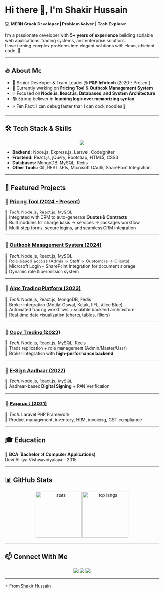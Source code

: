 # Hi there 👋, I'm Shakir Hussain  

💻 **MERN Stack Developer | Problem Solver | Tech Explorer**  

I’m a passionate developer with **5+ years of experience** building scalable web applications, trading systems, and enterprise solutions.  
I love turning complex problems into elegant solutions with clean, efficient code. 🚀  

---

## 🔥 About Me
- 🌟 Senior Developer & Team Leader @ **P&P Infotech** (2020 - Present)  
- 🔭 Currently working on **Pricing Tool** & **Outbook Management System**  
- 💡 Focused on **Node.js, React.js, Databases, and System Architecture**  
- 📚 Strong believer in **learning logic over memorizing syntax**  
- ⚡ Fun Fact: I can debug faster than I can cook noodles 🍜  

---

## 🛠️ Tech Stack & Skills
<p align="center">
  <img src="https://skillicons.dev/icons?i=nodejs,react,mongodb,mysql,redis,laravel,codeigniter,js,html,css,bootstrap,git" />
</p>

- **Backend:** Node.js, Express.js, Laravel, CodeIgniter  
- **Frontend:** React.js, jQuery, Bootstrap, HTML5, CSS3  
- **Databases:** MongoDB, MySQL, Redis  
- **Other Tools:** Git, REST APIs, Microsoft OAuth, SharePoint Integration  

---

## 🚀 Featured Projects  

### 📌 [Pricing Tool (2024 - Present)]()
🔹 *Tech:* Node.js, React.js, MySQL  
🔹 Integrated with CRM to auto-generate **Quotes & Contracts**  
🔹 Built modules for charge basis → services → packages workflow  
🔹 Multi-step forms, secure logins, and seamless CRM integration  

---

### 📌 [Outbook Management System (2024)]()
🔹 *Tech:* Node.js, React.js, MySQL  
🔹 Role-based access (Admin → Staff → Customers → Clients)  
🔹 Microsoft Login + SharePoint Integration for document storage  
🔹 Dynamic role & permission system  

---

### 📌 [Algo Trading Platform (2023)]()
🔹 *Tech:* Node.js, React.js, MongoDB, Redis  
🔹 Broker integration (Motilal Oswal, Kotak, IIFL, Alice Blue)  
🔹 Automated trading workflows + scalable backend architecture  
🔹 Real-time data visualization (charts, tables, filters)  

---

### 📌 [Copy Trading (2023)]()
🔹 *Tech:* Node.js, React.js, MySQL, Redis  
🔹 Trade replication + role management (Admin/Master/User)  
🔹 Broker integration with **high-performance backend**  

---

### 📌 [E-Sign Aadhaar (2022)]()
🔹 *Tech:* Node.js, React.js, MySQL  
🔹 Aadhaar-based **Digital Signing** + PAN Verification  

---

### 📌 [Pagmart (2021)]()
🔹 *Tech:* Laravel PHP Framework  
🔹 Product management, inventory, HRM, invoicing, GST compliance  

---

## 🎓 Education
📖 **BCA (Bachelor of Computer Applications)**  
Devi Ahilya Vishwavidyalaya – 2015  

---

## 📊 GitHub Stats
<p align="center">
  <img src="https://github-readme-stats.vercel.app/api?username=SHKGIT007&show_icons=true&theme=radical" alt="stats" height="150"/>  
  <img src="https://github-readme-stats.vercel.app/api/top-langs/?username=SHKGIT007&layout=compact&theme=radical" alt="top langs" height="150"/>
</p>

---

## 📫 Connect With Me
<p align="center">
  <a href="mailto:shakirkhan12382@gmail.com"><img src="https://img.shields.io/badge/Gmail-D14836?style=for-the-badge&logo=gmail&logoColor=white"></a>
  <a href="https://www.linkedin.com/in/shakir-hussain-8a8518b7"><img src="https://img.shields.io/badge/LinkedIn-0077B5?style=for-the-badge&logo=linkedin&logoColor=white"></a>
  <a href="https://github.com/SHKGIT007"><img src="https://img.shields.io/badge/GitHub-100000?style=for-the-badge&logo=github&logoColor=white"></a>
</p>

---

⭐️ From [Shakir Hussain](https://github.com/SHKGIT007)  
